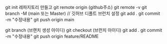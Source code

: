 git init
레파지토리 만들고
git remote origin (github주소)
git remote -v
git branch -M (main 또는 Master) // 깃허브 디폴트 브런치 설정
git add .
git commit -m "수정내용"
git push origin main

git branch (브랜치 생성 아이디)
git checkout (브런치 아이디)
git add .
git commit -m "수정내용"
git push origin feature/README
